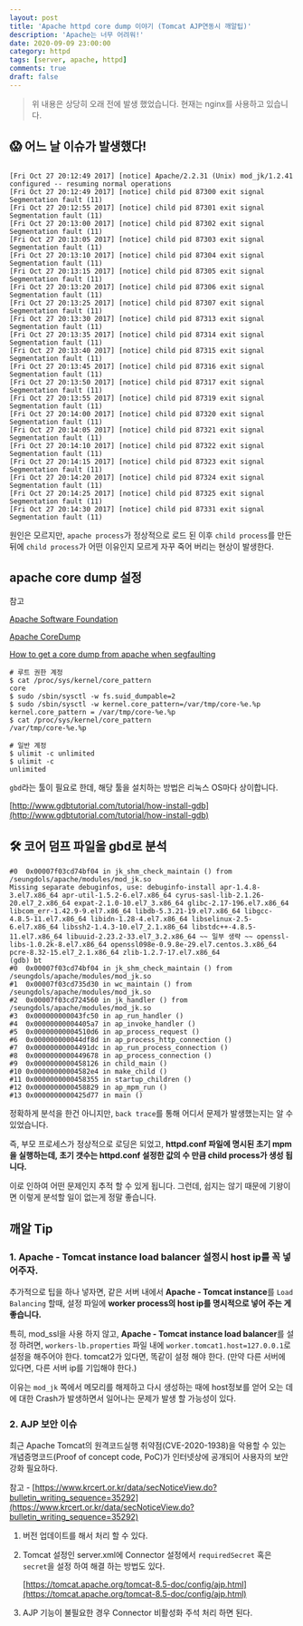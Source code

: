 ```yaml
---
layout: post
title: 'Apache httpd core dump 이야기 (Tomcat AJP연동시 깨알팁)'
description: 'Apache는 너무 어려워!'
date: 2020-09-09 23:00:00
category: httpd
tags: [server, apache, httpd]
comments: true
draft: false
---
```


> 위 내용은 상당히 오래 전에 발생 했었습니다. 현재는 nginx를 사용하고 있습니다.

## 😱 어느 날 이슈가 발생했다!

```

[Fri Oct 27 20:12:49 2017] [notice] Apache/2.2.31 (Unix) mod_jk/1.2.41 configured -- resuming normal operations
[Fri Oct 27 20:12:49 2017] [notice] child pid 87300 exit signal Segmentation fault (11)
[Fri Oct 27 20:12:55 2017] [notice] child pid 87301 exit signal Segmentation fault (11)
[Fri Oct 27 20:13:00 2017] [notice] child pid 87302 exit signal Segmentation fault (11)
[Fri Oct 27 20:13:05 2017] [notice] child pid 87303 exit signal Segmentation fault (11)
[Fri Oct 27 20:13:10 2017] [notice] child pid 87304 exit signal Segmentation fault (11)
[Fri Oct 27 20:13:15 2017] [notice] child pid 87305 exit signal Segmentation fault (11)
[Fri Oct 27 20:13:20 2017] [notice] child pid 87306 exit signal Segmentation fault (11)
[Fri Oct 27 20:13:25 2017] [notice] child pid 87307 exit signal Segmentation fault (11)
[Fri Oct 27 20:13:30 2017] [notice] child pid 87313 exit signal Segmentation fault (11)
[Fri Oct 27 20:13:35 2017] [notice] child pid 87314 exit signal Segmentation fault (11)
[Fri Oct 27 20:13:40 2017] [notice] child pid 87315 exit signal Segmentation fault (11)
[Fri Oct 27 20:13:45 2017] [notice] child pid 87316 exit signal Segmentation fault (11)
[Fri Oct 27 20:13:50 2017] [notice] child pid 87317 exit signal Segmentation fault (11)
[Fri Oct 27 20:13:55 2017] [notice] child pid 87319 exit signal Segmentation fault (11)
[Fri Oct 27 20:14:00 2017] [notice] child pid 87320 exit signal Segmentation fault (11)
[Fri Oct 27 20:14:05 2017] [notice] child pid 87321 exit signal Segmentation fault (11)
[Fri Oct 27 20:14:10 2017] [notice] child pid 87322 exit signal Segmentation fault (11)
[Fri Oct 27 20:14:15 2017] [notice] child pid 87323 exit signal Segmentation fault (11)
[Fri Oct 27 20:14:20 2017] [notice] child pid 87324 exit signal Segmentation fault (11)
[Fri Oct 27 20:14:25 2017] [notice] child pid 87325 exit signal Segmentation fault (11)
[Fri Oct 27 20:14:30 2017] [notice] child pid 87331 exit signal Segmentation fault (11)
```

원인은 모르지만, `apache process`가 정상적으로 로드 된 이후 `child process`를 만든 뒤에 `child process`가 어떤 이유인지 모르게 자꾸 죽어 버리는 현상이 발생한다.

## apache core dump 설정

참고

[Apache Software Foundation](https://cwiki.apache.org/confluence/display/HTTPD/CoreDump)

[Apache CoreDump](https://idchowto.com/?p=45672)

[How to get a core dump from apache when segfaulting](https://serverfault.com/questions/470407/how-to-get-a-core-dump-from-apache-when-segfaulting)

```
# 루트 권한 계정
$ cat /proc/sys/kernel/core_pattern
core
$ sudo /sbin/sysctl -w fs.suid_dumpable=2
$ sudo /sbin/sysctl -w kernel.core_pattern=/var/tmp/core-%e.%p
kernel.core_pattern = /var/tmp/core-%e.%p
$ cat /proc/sys/kernel/core_pattern
/var/tmp/core-%e.%p

# 일반 계정
$ ulimit -c unlimited
$ ulimit -c
unlimited
```

`gbd`라는 툴이 필요로 한데, 해당 툴을 설치하는 방법은 리눅스 OS마다 상이합니다.

[http://www.gdbtutorial.com/tutorial/how-install-gdb](http://www.gdbtutorial.com/tutorial/how-install-gdb)

## 🛠 코어 덤프 파일을 gbd로 분석

```
#0  0x00007f03cd74bf04 in jk_shm_check_maintain () from /seungdols/apache/modules/mod_jk.so
Missing separate debuginfos, use: debuginfo-install apr-1.4.8-3.el7.x86_64 apr-util-1.5.2-6.el7.x86_64 cyrus-sasl-lib-2.1.26-20.el7_2.x86_64 expat-2.1.0-10.el7_3.x86_64 glibc-2.17-196.el7.x86_64 libcom_err-1.42.9-9.el7.x86_64 libdb-5.3.21-19.el7.x86_64 libgcc-4.8.5-11.el7.x86_64 libidn-1.28-4.el7.x86_64 libselinux-2.5-6.el7.x86_64 libssh2-1.4.3-10.el7_2.1.x86_64 libstdc++-4.8.5-11.el7.x86_64 libuuid-2.23.2-33.el7_3.2.x86_64 ~~ 일부 생략 ~~ openssl-libs-1.0.2k-8.el7.x86_64 openssl098e-0.9.8e-29.el7.centos.3.x86_64 pcre-8.32-15.el7_2.1.x86_64 zlib-1.2.7-17.el7.x86_64
(gdb) bt
#0  0x00007f03cd74bf04 in jk_shm_check_maintain () from /seungdols/apache/modules/mod_jk.so
#1  0x00007f03cd735d30 in wc_maintain () from /seungdols/apache/modules/mod_jk.so
#2  0x00007f03cd724560 in jk_handler () from /seungdols/apache/modules/mod_jk.so
#3  0x000000000043fc50 in ap_run_handler ()
#4  0x00000000004405a7 in ap_invoke_handler ()
#5  0x00000000004510d6 in ap_process_request ()
#6  0x000000000044df8d in ap_process_http_connection ()
#7  0x00000000004491dc in ap_run_process_connection ()
#8  0x0000000000449678 in ap_process_connection ()
#9  0x0000000000458126 in child_main ()
#10 0x00000000004582e4 in make_child ()
#11 0x0000000000458355 in startup_children ()
#12 0x0000000000458829 in ap_mpm_run ()
#13 0x0000000000425d77 in main ()
```

정확하게 분석을 한건 아니지만, `back trace`를 통해 어디서 문제가 발생했는지는 알 수 있었습니다.

즉, 부모 프로세스가 정상적으로 로딩은 되었고, **httpd.conf 파일에 명시된 초기 mpm을 실행하는데, 초기 갯수는 httpd.conf 설정한 값의 수 만큼 child process가 생성 됩니다.**

이로 인하여 어떤 문제인지 추적 할 수 있게 됩니다. 그런데, 쉽지는 않기 때문에 기왕이면 이렇게 분석할 일이 없는게 정말 좋습니다.

## 깨알 Tip

### 1. Apache - Tomcat instance load balancer 설정시 host ip를 꼭 넣어주자.

추가적으로 팁을 하나 넣자면, 같은 서버 내에서 **Apache - Tomcat instance**를 `Load Balancing` 할때, 설정 파일에 **worker process의 host ip를 명시적으로 넣어 주는 게 좋습니다.**

특히, mod_ssl을 사용 하지 않고, **Apache - Tomcat instance load balancer**를 설정 하려면, `workers-lb.properties` 파일 내에 `worker.tomcat1.host=127.0.0.1`로 설정을 해주어야 한다. tomcat2가 있다면, 똑같이 설정 해야 한다. (만약 다른 서버에 있다면, 다른 서버 ip를 기입해야 한다.)

이유는 `mod_jk` 쪽에서 메모리를 해제하고 다시 생성하는 때에 host정보를 얻어 오는 데에 대한 Crash가 발생하면서 일어나는 문제가 발생 할 가능성이 있다.

### 2. AJP 보안 이슈

최근 Apache Tomcat의 원격코드실행 취약점(CVE-2020-1938)을 악용할 수 있는 개념증명코드(Proof of concept code, PoC)가 인터넷상에 공개되어 사용자의 보안 강화 필요하다.

참고 - [https://www.krcert.or.kr/data/secNoticeView.do?bulletin_writing_sequence=35292](https://www.krcert.or.kr/data/secNoticeView.do?bulletin_writing_sequence=35292)

1. 버전 업데이트를 해서 처리 할 수 있다.
2. Tomcat 설정인 server.xml에 Connector 설정에서 `requiredSecret` 혹은 `secret`을 설정 하여 해결 하는 방법도 있다.

   [https://tomcat.apache.org/tomcat-8.5-doc/config/ajp.html](https://tomcat.apache.org/tomcat-8.5-doc/config/ajp.html)

3. AJP 기능이 불필요한 경우 Connector 비활성화 주석 처리 하면 된다.
